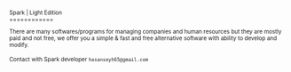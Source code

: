 
<font size="1">
Spark | Light Edition<br>
============

There are many softwares/programs for managing companies and human resources
but they are mostly paid and not free, we offer you a simple & fast and free
alternative software with ability to develop and modify.

Contact with Spark developer ``hasanseyh65@gmail.com``
</font>
